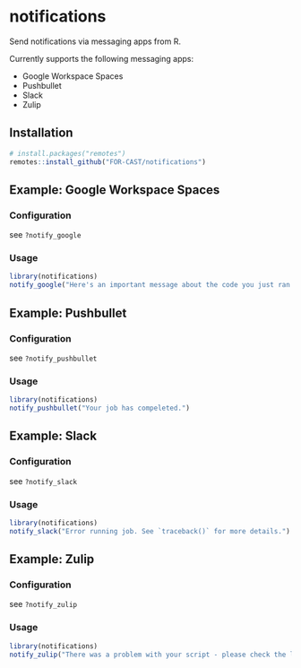 # notifications

<!-- badges: start -->
<!-- badges: end -->

Send notifications via messaging apps from R.

Currently supports the following messaging apps:

- Google Workspace Spaces
- Pushbullet
- Slack
- Zulip

## Installation

``` r
# install.packages("remotes")
remotes::install_github("FOR-CAST/notifications")
```

## Example: Google Workspace Spaces

### Configuration

see `?notify_google`

### Usage

``` r
library(notifications)
notify_google("Here's an important message about the code you just ran: it worked!")
```

## Example: Pushbullet

### Configuration

see `?notify_pushbullet`

### Usage

``` r
library(notifications)
notify_pushbullet("Your job has compeleted.")
```

## Example: Slack

### Configuration

see `?notify_slack`

### Usage

``` r
library(notifications)
notify_slack("Error running job. See `traceback()` for more details.")
```

## Example: Zulip

### Configuration

see `?notify_zulip`

### Usage

``` r
library(notifications)
notify_zulip("There was a problem with your script - please check the logs.")
```

